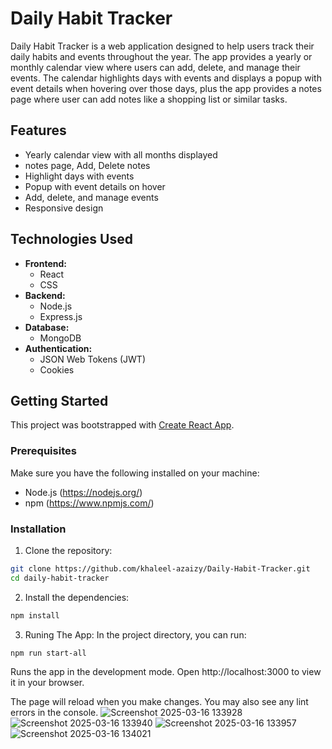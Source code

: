 # Daily Habit Tracker

Daily Habit Tracker is a web application designed to help users track their daily habits and events throughout the year. The app provides a yearly or monthly calendar view where users can add, delete, and manage their events. The calendar highlights days with events and displays a popup with event details when hovering over those days, plus the app provides a notes page where user can add notes like a shopping list 
or similar tasks.

## Features

- Yearly calendar view with all months displayed
- notes page, Add, Delete notes
- Highlight days with events
- Popup with event details on hover
- Add, delete, and manage events
- Responsive design

## Technologies Used

- **Frontend:**
  - React
  - CSS
- **Backend:**
  - Node.js
  - Express.js
- **Database:**
  - MongoDB
- **Authentication:**
  - JSON Web Tokens (JWT)
  - Cookies

## Getting Started

This project was bootstrapped with [Create React App](https://github.com/facebook/create-react-app).

### Prerequisites

Make sure you have the following installed on your machine:

- Node.js (https://nodejs.org/)
- npm (https://www.npmjs.com/)

### Installation

1. Clone the repository:

```bash
git clone https://github.com/khaleel-azaizy/Daily-Habit-Tracker.git
cd daily-habit-tracker
```
2. Install the dependencies:
```bash
npm install
```
3. Runing The App:
In the project directory, you can run:
```bash
npm run start-all
```

Runs the app in the development mode.
Open http://localhost:3000 to view it in your browser.

The page will reload when you make changes.
You may also see any lint errors in the console.
![Screenshot 2025-03-16 133928](https://github.com/user-attachments/assets/ecc39c00-d781-4f33-926a-4a3f9612042e)
![Screenshot 2025-03-16 133940](https://github.com/user-attachments/assets/78c0c8b3-b0ae-490f-b8b2-0929bc613b10)
![Screenshot 2025-03-16 133957](https://github.com/user-attachments/assets/95999f3d-848d-4e19-b2e6-9123c8ef3c34)
![Screenshot 2025-03-16 134021](https://github.com/user-attachments/assets/1110f338-0365-46b1-9f3b-27a9385a734d)
